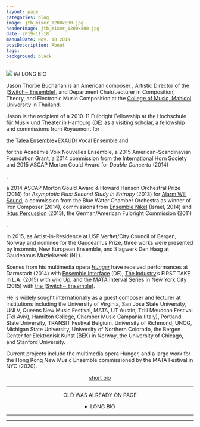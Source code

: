 ```yaml
---
layout: page
categories: blog
image: jtb_mixer_1200x800.jpg
headerImage: jtb_mixer_1200x800.jpg
date: 2019-11-18
manualDate: Nov. 18 2019
postDescription: About
tags:
background: black
---
```


<img class="float-sm-left col-sm-6 col-lg-5 p4-0 pb-3" src="{{ site.images }}/jtb-photos/jtb-royaumont-420x600-web.jpg">
## LONG BIO

Jason Thorpe Buchanan is an American composer<!-- of opera, orchestral, chamber, electroacoustic, and intermedia works that explore fragmentation, multiplicity, intelligibility, and the integration of live performance with technology. He is currently
-->
, Artistic Director of <a href="http://www.switchensemble.com" target="blank">the [Switch~ Ensemble]</a>, and Department Chair/Lecturer in Composition, Theory, and Electronic Music Composition at the <a href="https://www.music.mahidol.ac.th/en/" target="blank">College of Music, Mahidol University</a> in Thailand.

<!-- LONG ONLY - His works have been described as "an uneathly collage of sounds", "sharply-edged", and "free jazz gone wrong--in a good way."
-->

<!-- new sentence -->

Jason is the recipient of a 2010-11 Fulbright Fellowship at the Hochschule für Musik und Theater in Hamburg (DE) as a visiting scholar,
a fellowship and commissions from Royaumont for
<!-- <em>soliloquios del viento</em> (2016) for
-->
the <a href="http://taleaensemble.org/" target="blank">Talea Ensemble</a>+EXAUDI Vocal Ensemble
and
<!-- <em>ACTOR-NETWORK THEORY</em> (2017) -->
for the Académie Voix Nouvelles Ensemble,
a 2015 American-Scandinavian Foundation Grant,
a 2014 commission from the International Horn Society and 2015 ASCAP Morton Gould Award for <em>Double Concerto</em> (2014)
<!-- written for the Eastman Musica Nova Ensemble, soloists Jeff Nelsen, Michael Walker, and conductor Brad Lubman
-->,

a 2014 ASCAP Morton Gould Award & Howard Hanson Orchestral Prize (2014) for <em>Asymptotic Flux: Second Study in Entropy</em> (2013) <!-- commissioned by the Mizzou International Composers Festival -->
for <a href="www.alarmwillsound.com" target="blank">Alarm Will Sound</a>,
a commission from the Blue Water Chamber Orchestra as winner of Iron Composer (2014), commissions from <a href="http://www.ensemblenikel.com/" target="blank">Ensemble Nikel</a> (Israel, 2014) and <a href="http://www.iktuspercussion.com" target="blank">Iktus Percussion</a> (2013),
the German/American Fulbright Commission (2011)
<!-- and winner of newEar Composer’s Competition (2013) -->
.

In 2015, as Artist-in-Residence at USF Verftet/City Council of Bergen, Norway and nominee for the Gaudeamus Prize,
three works were presented by Insomnio, New European Ensemble, and Slagwerk Den Haag at Gaudeamus Muziekweek (NL).

<!-- LONG ONLY - His works </em>walkside, lost</em> and <em>gimme shelter</em> (2015), commissioned by Gaudeamus Muziekweek and Eklekto Percussion Geneva,
both explore the structural intersection of precise physical gestures, fragile sounds, and speech alongside live audio and video processing. Three speaking percussionists manipulate household objects, microphones, and speakers embedded in wooden boxes while cameras generate a reservoir of video files.
These files are retrieved, re-organized, and composited against one another, creating temporal, aural, and visual dissonances between past and present actions.
-->

<!-- LONG ONLY - As 2018 Artist-In-Residence at the Embassy of Foreign Artists in Geneva, Switzerland, he developed a new, interactive processing environment for <em>surface, tension</em> (2018),
responding directly to the discrete physical gestures of performers and governing the behavior of both signal processing and soundfile triggering through wearable technology, sensors, and motion tracking.
-->

<!-- LONG ONLY - <em>PANIC ARCHITECTURE</em> (2017), commissioned by the Earle Brown Music Foundation for the Talea Ensemble and TIME SPANS Festival in NYC, evokes a participatory framework demanding compulsive interaction and attention. The relentless influx of email, messages, and notifications compel our constant engagement and response, functioning as both our tether to society and primary mode of interpersonal contact. Intermittent reinforcement entices users to obsessively check for new content. Digital panic occurs when multiple, simultaneous systems demand a user’s attention concurrently.
-->

<!-- new sentence -->

Scenes from his multimedia opera <a href="http://www.hungeropera.com" target="blank"><em>Hunger</em></a> have received performances at Darmstadt (2014) with
<a href="http://www.ensembleinterface.com/" target="blank">Ensemble Interface</a> (DE), <a href="http://theindustryla.org" target="blank">The Industry</a>’s FIRST TAKE in L.A. (2015) with
<a href="http://wildup.la" target="blank">wild Up</a>, and the <a href="http://matafestival.org/mata-interval/" target="blank">MATA</a> Interval Series in New York City (2015) with
<a href="http://www.switchensemble.com" target="blank">the [Switch~ Ensemble]</a>.

<!-- LONG ONLY - An ungodly opera needs ugly music, singers who produce primal sounds, an electric guitar that sounds scraped raw, a wailing orchestra effects, cuts the ear like a knife. Buchanan delivers.” <em>– L.A. Times</em>
-->

<!-- new sentence -->
<!-- LONG ONLY - Primary mentors have included Ricardo Zohn-Muldoon, Steven Takasugi, Pierluigi Billone, Chaya Czernowin, Raphaël Cendo, David Liptak, Virko Baley, Peter Michael Hamel, Jorge Villavicencio Grossmann, Pablo Furman, and Georges Aperghis.
-->

<!-- LONG ONLY - Jason served for three years as Executive Director of the <a href="http://www.vipafestival.org" target="blank">Valencia International Performance Academy & Festival</a> (Spain), for two years as a Curator for the <a href="http://centerfornewmusic.com/" target="_blank">San Francisco Center for New Music</a>, and as founding Director of the TICF Academy for Young Composers, as well as course instructor in electronic music and composition, board member of OSSIA, and assistant conductor for the Musica Nova Ensemble with conductor <a href="http://bradlubman.me/" target="_blank">Brad Lubman</a> at the Eastman School of Music.
-->

<!-- new sentence -->
He is widely sought internationally as a guest composer and lecturer at institutions including the University of Virginia, San Jose State University, UNLV, Queens New Music Festival, MATA, UT Austin, Tzlil Meudcan Festival (Tel Aviv), Hamilton College, Chamber Music Campania (Italy), Portland State University, TRANSIT Festival Belgium, University of Richmond, UNCG, Michigan State University, University of Northern Colorado, the Bergen Center for Elektronisk Kunst (BEK) in Norway, the University of Chicago, and Stanford University.
<!-- He holds a Ph.D. in Composition from the Eastman School of Music, and degrees in Composition and Music Technology from San José State University (BM & BA, 2008) and the University of Nevada, Las Vegas (MM, 2010), where he taught courses in composition and theory.
-->

Current projects include the multimedia opera Hunger, and a large work for the Hong Kong New Music Ensemble commissioned by the MATA Festival in NYC (2020).

<center> <a href="about/">short bio</a>









___________________




OLD WAS ALREADY ON PAGE
<details>
  <summary>LONG BIO</summary>
  Jason Thorpe Buchanan is an American composer of operatic, orchestral, chamber, electroacoustic, and intermedia works that explore fragmentation, multiplicity, oscillation between intelligibility and unintelligibility, and the integration of live performance with technology. He is currently Artistic Director of the [Switch~ Ensemble] and Department Chair/Lecturer in Composition, Music Theory, and Electronic Music Composition at the College of Music, Mahidol University in Thailand. His works have been described as “an unearthly collage of sounds”, “sharply-edged”, and “free jazz gone wrong—in a good way.”

  Jason is the recipient of a 2010-11 Fulbright Fellowship at the Hochschule für Musik und Theater in Hamburg (DE) as a visiting scholar, a fellowship and commissions from Royaumont for *soliloquios del viento* (2016) for the Talea Ensemble+EXAUDI Vocal Ensemble and *ACTOR-NETWORK THEORY* (2017) for the Académie Voix Nouvelles Ensemble, a 2015 American-Scandinavian Foundation Grant, a 2014 commission from the International Horn Society and 2015 ASCAP Morton Gould Award for Double Concerto (2014) written for the Eastman Musica Nova Ensemble, soloists Jeff Nelsen, Michael Walker, and conductor Brad Lubman, a 2014 ASCAP Morton Gould Award & Howard Hanson Orchestral Prize (2014) for Asymptotic Flux: Second Study in Entropy (2013) commissioned by the Mizzou International Composers Festival for Alarm Will Sound, a commission from the Blue Water Chamber Orchestra as winner of Iron Composer (2014), commissions from Ensemble Nikel (2014) and Iktus Percussion (2013), the German/American Fulbright Commission (2011) and winner of newEar Composer’s Competition (2013).

  In 2015, as Artist-in-Residence at USF Verftet/City Council of Bergen, Norway and nominee for the Gaudeamus Prize, three works were presented by Insomnio, New European Ensemble, and Slagwerk Den Haag at Gaudeamus Muziekweek (NL). His works *walkside, lost* and *gimme shelter* (2015), commissioned by Gaudeamus Muziekweek and Eklekto Percussion Geneva, both explore the structural intersection of precise physical gestures, fragile sounds, and speech alongside live audio and video processing. Three speaking percussionists manipulate household objects, microphones, and speakers embedded in wooden boxes while cameras generate a reservoir of video files. These files are retrieved, re-organized, and composited against one another, creating temporal, aural, and visual dissonances between past and present actions. As 2018 Artist-In-Residence at the Embassy of Foreign Artists in Geneva, Switzerland, he developed a new, interactive processing environment for surface, tension (2018), responding directly to the discrete physical gestures of performers and governing the behavior of both signal processing and soundfile triggering through wearable technology, sensors, and motion tracking.

  *PANIC ARCHITECTURE* (2017), commissioned by the Earle Brown Music Foundation for the Talea Ensemble and TIME SPANS Festival in NYC, evokes a participatory framework demanding compulsive interaction and attention. The relentless influx of email, messages, and notifications compel our constant engagement and response, functioning as both our tether to society and primary mode of interpersonal contact. Intermittent reinforcement entices users to obsessively check for new content. Digital panic occurs when multiple, simultaneous systems demand a user’s attention concurrently.

  Scenes from his multimedia opera *Hunger* have received performances at Darmstadt (2014) with Ensemble Interface (DE), The Industry’s FIRST TAKE in L.A. (2015) with wild Up, and the MATA Interval Series in New York City (2015) with the [Switch~ Ensemble]. “Hunger is a kind of training session in mental disintegration… An ungodly opera needs ugly music, singers who produce primal sounds, an electric guitar that sounds scraped raw, a wailing orchestra effects, cuts the ear like a knife. Buchanan delivers.” – L.A. Times

  *all-forgetting-is-retrieval* (2019) for ensemble and augmented conductor was commissioned by the Thailand New Music and Arts Symposium, exploring the formation of human memory, retrieval, failure, and the emotional space of “lost” experiences—the inability to be truly present in a moment, or further commit to memory experiences that are simultaneously both formative and fleeting. The rapid loss of their fidelity is staggering, and this work attempt to confront that impermanence and decay.

  Primary mentors have included Ricardo Zohn-Muldoon, Steven Takasugi, Pierluigi Billone, Chaya Czernowin, Raphaël Cendo, David Liptak, Virko Baley, Peter Michael Hamel, Jorge Villavicencio Grossmann, Pablo Furman, and Georges Aperghis. Jason served for three years as Executive Director of the Valencia International Performance Academy & Festival (Spain), for two years as a Curator for the San Francisco Center for New Music, and as founding Director of the TICF Academy for Young Composers, as well as course instructor in electronic music and composition, board member of OSSIA, and assistant conductor for the Musica Nova Ensemble with conductor Brad Lubman at the Eastman School of Music.

  He is widely sought internationally as a guest composer and lecturer at institutions including the University of Virginia, San Jose State University, UNLV, Queens New Music Festival, MATA, UT Austin, Tzlil Meudcan Festival (Tel Aviv), Hamilton College, Chamber Music Campania (Italy), Portland State University, TRANSIT Festival Belgium, University of Richmond, UNCG, Michigan State University, University of Northern Colorado, the Bergen Center for Elektronisk Kunst (BEK) in Norway, the University of Chicago, and Stanford University. He holds a Ph.D. in Composition from the Eastman School of Music, and degrees in Composition and Music Technology from San José State University (BM & BA, 2008) and the University of Nevada, Las Vegas (MM, 2010), where he taught courses in composition and theory. Current projects include the multimedia opera *Hunger*, and a large work for the Hong Kong New Music Ensemble commissioned by the MATA Festival in NYC (2020). www.jasonthorpebuchanan.com
</details>


________________
<!--

<div class="accordion" id="myaccordion">

  <div class="card">
    <div class="card-header" id="headingOne">
      <h5 class="mb-0">
        <button class="btn btn-link" type="button" data-toggle="collapse" data-target="#collapseOne" aria-expanded="true" aria-controls="collapseOne">
          Collapse Title
        </button>
      </h5>
    </div>
    <div id="collapseOne" class="collapse" aria-labelledby="headingOne" data-parent="#myaccordion">
      <div class="card-body">
        Collapsible content
      </div>
    </div>
  </div>



  <div class="card">
    <div class="card-header" id="headingN">
      <h5 class="mb-0">
        <button class="btn btn-link collapsed" type="button" data-toggle="collapse" data-target="#collapseN" aria-expanded="false" aria-controls="collapseN">
          Another Collapse Title
        </button>
      </h5>
    </div>
    <div id="collapseN" class="collapse" aria-labelledby="headingN" data-parent="#myaccordion">
      <div class="card-body">
        More collapsible content
      </div>
    </div>
  </div>

</div>

<details>
  <summary>*all-forgetting-is-retrieval* (2019)</summary>
for ensemble and augmented conductor was commissioned by the Thailand New Music and Arts Symposium, exploring the formation of human memory, retrieval, failure, and the emotional space of “lost” experiences—the inability to be truly present in a moment, or further commit to memory experiences that are simultaneously both formative and fleeting. The rapid loss of their fidelity is staggering, and this work attempt to confront that impermanence and decay.
</details> -->



________________






<!--
{% include soundcloud_player.html type="tracks" trackID=224985086 %}


<div class="col-sm-6 text-center mx-auto mb-3">
<em>O, Sabbath rest of Galilee!</em><br>
<em>O, calm of hills above,</em><br>
<em>Where Jesus knelt to share with Thee,</em><br>
<em>The silence of eternity</em><br>
<em>Interpreted by love.</em><br>
<em>Drop Thy still dews of quietness,</em><br>
<em>Till all our strivings cease:</em><br>
<em>Take from our souls the strain and stress,</em><br>
<em>And let our ordered lives confess,</em><br>
<em>The beauty of Thy peace.</em>
</div>

{% include soundcloud_player.html type="tracks" trackID=166775125 %}

<div class="col-sm-6 mx-auto">
  <figure class="figure">
    <img src="{{ site.images }}/sivan-post/bela-tarr.jpg" class="figure-img img-fluid">
    <figcaption class="figure-caption text-center">To read more about Bela Tarr's <em>The Turin Horse</em>, <a href="https://www.nytimes.com/2012/02/10/movies/the-turin-horse-from-bela-tarr.html">click here.</a></figcaption>
  </figure>
</div>

<img class="float-sm-right col-sm-6 col-lg-5 p4-0 pb-3" src="{{ site.images }}/sivan-post/Sivan-Eldar_01-2.jpg">
-->
